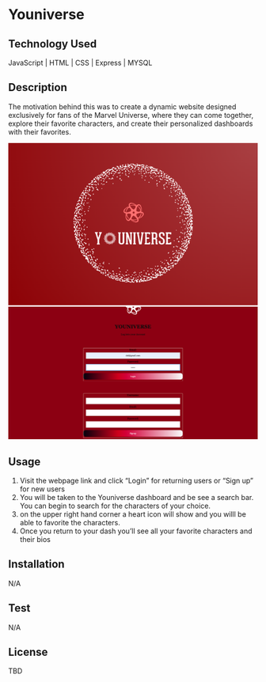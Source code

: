 # Youniverse

## Technology Used
JavaScript | HTML | CSS | Express | MYSQL


## Description
The motivation behind this was to create a dynamic website designed exclusively for fans of the Marvel Universe, where they can come together, explore their favorite characters, and create their personalized dashboards with their favorites.

![EXAMPLE](./public/images/newlogo2.png)
![EXAMPLE](./public/images/LOG%20IN.png)


## Usage
1. Visit the webpage link and click “Login” for returning users or “Sign up” for new users
2. You will be taken to the Youniverse dashboard and be see a search bar. You can begin to search for the characters of your choice.
3. on the upper right hand corner a heart icon will show and you willl be able to favorite the characters.
4. Once you return to your dash you’ll see all your favorite characters and their bios


## Installation
N/A

## Test
N/A

## License
TBD
